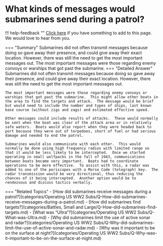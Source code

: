 # What kinds of messages would submarines send during a patrol?

!!! help-feedback ""
    [Click here](https://replace.md) if you have something to add to this page. We would love to hear from you.

=== "Summary"
    Submarines did not often transmit messages because doing so gave away their presence, and could give away their exact location. However, there was still the need to get the most important messages out. The most important messages were those regarding enemy convoys or warships that got past the submarine.
=== "Detailed Answer"
    Submarines did not often transmit messages because doing so gave away their presence, and could give away their exact location.  However, there was still the need to get the most important messages out.

    The most important messages were those regarding enemy convoys or warships that got past the submarine.  This might allow other boats in the area to find the targets and attack.  The message would be brief but would need to include the number and types of ships, last known base course (without zigs and zags) and estimated effective speed.

    Other messages could include results of attacks.  These would normally be sent when the boat was clear of the attack area or in relatively safe waters.  Boats would also report when they were headed back to port because they were out of torpedoes, short of fuel or had serious damage and needed to end the patrol.

    Submarines would also communicate with each other.  This would normally be done using high frequency radios with limited range so that it would be less likely to be intercepted.  Once we started operating in small wolfpacks in the fall of 1943, communications between boats became very important.  Boats had to coordinate operations to be more effective.  To assist with this, a radar was added to one of the periscopes with a Morse Code (telegraph) key.  The radar transmission would be very directional, thus reducing the chances of it being intercepted.  Another option would be to rendezvous and discuss tactics verbally.
=== "Related Topics"
    - [How did submarines receive messages during a patrol?](categories/Operating US WW2 Subs/Q-How-did-submarines-receive-messages-during-a-patrol.md)
    - [How did submarines find targets?](categories/Battles, Small and Large/Q-How-did-submarines-find-targets.md)
    - [What was “Ultra”?](categories/Operating US WW2 Subs/Q-What-was-Ultra.md)
    - [Why did submarines limit the use of active sonar and radar?](categories/Operating US WW2 Subs/Q-Why-did-submarines-limit-the-use-of-active-sonar-and-radar.md)
    - [Why was it important to be on the surface at night?](categories/Operating US WW2 Subs/Q-Why-was-it-important-to-be-on-the-surface-at-night.md)
